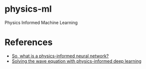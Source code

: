 # physics-ml
Physics Informed Machine Learning

# References
- [So, what is a physics-informed neural network?](https://benmoseley.blog/my-research/so-what-is-a-physics-informed-neural-network/)
- [Solving the wave equation with physics-informed deep learning](https://arxiv.org/pdf/2006.11894.pdf)
